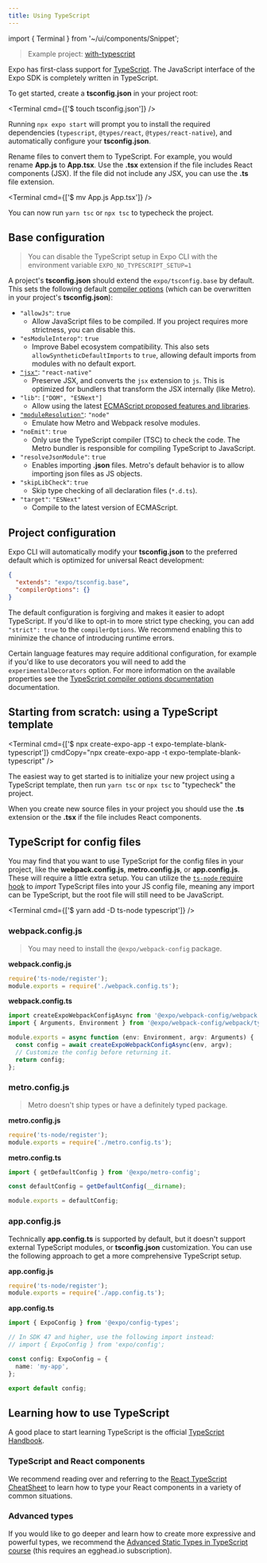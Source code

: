 ```yaml
---
title: Using TypeScript
---
```


import { Terminal } from '~/ui/components/Snippet';

> Example project: [with-typescript](https://github.com/expo/examples/tree/master/with-typescript)

Expo has first-class support for [TypeScript](https://www.typescriptlang.org/). The JavaScript interface of the Expo SDK is completely written in TypeScript.

To get started, create a **tsconfig.json** in your project root:

<Terminal cmd={['$ touch tsconfig.json']} />

Running `npx expo start` will prompt you to install the required dependencies (`typescript`, `@types/react`, `@types/react-native`), and automatically configure your **tsconfig.json**.

Rename files to convert them to TypeScript. For example, you would rename **App.js** to **App.tsx**. Use the **.tsx** extension if the file includes React components (JSX). If the file did not include any JSX, you can use the **.ts** file extension.

<Terminal cmd={['$ mv App.js App.tsx']} />

You can now run `yarn tsc` or `npx tsc` to typecheck the project.

## Base configuration

> You can disable the TypeScript setup in Expo CLI with the environment variable `EXPO_NO_TYPESCRIPT_SETUP=1`

A project's **tsconfig.json** should extend the `expo/tsconfig.base` by default. This sets the following default [compiler options][tsc-compileroptions] (which can be overwritten in your project's **tsconfig.json**):

- `"allowJs"`: `true`
  - Allow JavaScript files to be compiled. If you project requires more strictness, you can disable this.
- `"esModuleInterop"`: `true`
  - Improve Babel ecosystem compatibility. This also sets `allowSyntheticDefaultImports` to `true`, allowing default imports from modules with no default export.
- [`"jsx"`][tsc-jsx]: `"react-native"`
  - Preserve JSX, and converts the `jsx` extension to `js`. This is optimized for bundlers that transform the JSX internally (like Metro).
- `"lib"`: `["DOM", "ESNext"]`
  - Allow using the latest [ECMAScript proposed features and libraries](https://github.com/tc39/proposals).
- [`"moduleResolution"`][tsc-moduleresolution]: `"node"`
  - Emulate how Metro and Webpack resolve modules.
- `"noEmit"`: `true`
  - Only use the TypeScript compiler (TSC) to check the code. The Metro bundler is responsible for compiling TypeScript to JavaScript.
- `"resolveJsonModule"`: `true`
  - Enables importing **.json** files. Metro's default behavior is to allow importing json files as JS objects.
- `"skipLibCheck"`: `true`
  - Skip type checking of all declaration files (`*.d.ts`).
- `"target"`: `"ESNext"`
  - Compile to the latest version of ECMAScript.

[tsc-jsx]: https://www.typescriptlang.org/docs/handbook/jsx.html
[tsc-compileroptions]: https://www.typescriptlang.org/docs/handbook/compiler-options.html
[tsc-moduleresolution]: https://www.typescriptlang.org/docs/handbook/module-resolution.html

## Project configuration

Expo CLI will automatically modify your **tsconfig.json** to the preferred default which is optimized for universal React development:

```json
{
  "extends": "expo/tsconfig.base",
  "compilerOptions": {}
}
```

The default configuration is forgiving and makes it easier to adopt TypeScript. If you'd like to opt-in to more strict type checking, you can add `"strict": true` to the `compilerOptions`. We recommend enabling this to minimize the chance of introducing runtime errors.

Certain language features may require additional configuration, for example if you'd like to use decorators you will need to add the `experimentalDecorators` option. For more information on the available properties see the [TypeScript compiler options documentation](https://www.typescriptlang.org/docs/handbook/compiler-options.html) documentation.

## Starting from scratch: using a TypeScript template

<Terminal cmd={['$ npx create-expo-app -t expo-template-blank-typescript']} cmdCopy="npx create-expo-app -t expo-template-blank-typescript" />

The easiest way to get started is to initialize your new project using a TypeScript template, then run `yarn tsc` or `npx tsc` to "typecheck" the project.

When you create new source files in your project you should use the **.ts** extension or the **.tsx** if the file includes React components.

## TypeScript for config files

You may find that you want to use TypeScript for the config files in your project, like the **webpack.config.js**, **metro.config.js**, or **app.config.js**. These will require a little extra setup. You can utilize the [`ts-node` require hook](https://github.com/TypeStrong/ts-node#programmatic) to _import_ TypeScript files into your JS config file, meaning any import can be TypeScript, but the root file will still need to be JavaScript.

<Terminal cmd={['$ yarn add -D ts-node typescript']} />

### webpack.config.js

> You may need to install the `@expo/webpack-config` package.

**webpack.config.js**

```js
require('ts-node/register');
module.exports = require('./webpack.config.ts');
```

**webpack.config.ts**

```ts
import createExpoWebpackConfigAsync from '@expo/webpack-config/webpack';
import { Arguments, Environment } from '@expo/webpack-config/webpack/types';

module.exports = async function (env: Environment, argv: Arguments) {
  const config = await createExpoWebpackConfigAsync(env, argv);
  // Customize the config before returning it.
  return config;
};
```

### metro.config.js

> Metro doesn't ship types or have a definitely typed package.

**metro.config.js**

```js
require('ts-node/register');
module.exports = require('./metro.config.ts');
```

**metro.config.ts**

```ts
import { getDefaultConfig } from '@expo/metro-config';

const defaultConfig = getDefaultConfig(__dirname);

module.exports = defaultConfig;
```

### app.config.js

Technically **app.config.ts** is supported by default, but it doesn't support external TypeScript modules, or **tsconfig.json** customization. You can use the following approach to get a more comprehensive TypeScript setup.

**app.config.js**

```js
require('ts-node/register');
module.exports = require('./app.config.ts');
```

**app.config.ts**

```ts
import { ExpoConfig } from '@expo/config-types';

// In SDK 47 and higher, use the following import instead:
// import { ExpoConfig } from 'expo/config';

const config: ExpoConfig = {
  name: 'my-app',
};

export default config;
```

## Learning how to use TypeScript

A good place to start learning TypeScript is the official [TypeScript Handbook](https://www.typescriptlang.org/docs/handbook/basic-types.html).

### TypeScript and React components

We recommend reading over and referring to the [React TypeScript CheatSheet](https://github.com/typescript-cheatsheets/react) to learn how to type your React components in a variety of common situations.

### Advanced types

If you would like to go deeper and learn how to create more expressive and powerful types, we recommend the [Advanced Static Types in TypeScript course](https://egghead.io/courses/advanced-static-types-in-typescript) (this requires an egghead.io subscription).

